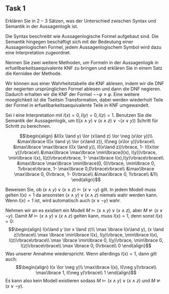 
## Task 1

Erklären Sie in $2-3$ Sätzen, was der Unterschied zwischen Syntax und Semantik in der Aussagenlogik ist.

Die Syntax beschreibt wie Aussagenlogische Formel aufgebaut sind. Die Semantik hingegen beschäftigt sich mit der Bedeutung einer Aussagenlogischen Formel, jedem Aussagenlogischem Symbol wird dazu eine Interpretation zugeordnet.

Nennen Sie zwei weitere Methoden, um Formeln in der Aussagenlogik in erfuellbarkeitsaequivalente KNF zu bringen und erklären Sie in einem Satz die Kernidee der Methode.

Wir können aus einer Wahrheitstabelle die KNF ablesen, indem wir die DNF der negierten ursprünglichen Formel ablesen und dann die DNF negieren. Dadurch erhalten wir die KNF der Formel $\neg \neg \varphi \equiv \varphi$.
Eine weitere moeglichkeit ist die Tseitsin Transformation, dabei werden wiederholt Teile der Formel in erfuellbarkeitsaequivalente Teile in KNF umgewandelt.


Sei $I$ eine Interpretation mit $I(x) = 0, I(y) = 0, I(z) = 1$. Benutzen Sie die Semantik der Aussagenlogik, um $I((x \land y) \lor (x\land z) \lor \neg (x\lor y))$ Schritt für Schritt zu berechnen.

$$\begin{align}
&I((x \land y) \lor (x\land z) \lor \neg (x\lor y))\\
&\max\lbrace I((x \land y) \lor (x\land z)), I(\neg (x\lor y))\rbrace\\
&\max\lbrace \max\lbrace I((x \land y)), I((x\land z))\rbrace, 1- I((x\lor y))\rbrace\\
&\max\lbrace \max\lbrace \min\lbrace(I(x), I(y))\rbrace, \min\lbrace I(x), I(z)\rbrace\rbrace, 1- \max\lbrace I(x),I(y)\rbrace\rbrace\\
&\max\lbrace \max\lbrace \min\lbrace(0, 0)\rbrace, \min\lbrace 0, 1\rbrace\rbrace, 1- \max\lbrace 0,0\rbrace\rbrace\\
&\max\lbrace \max\lbrace 0, 0\rbrace, 1- 0\rbrace\\
&\max\lbrace 0, 1\rbrace\\
&1\\
\end{align}$$

Beweisen Sie, ob $(x\land y) \lor (x\land z) \vDash (x\lor \neg y)$ gilt.
In jedem Modell muss gelten $I(x) = 1$ da ansonsten $(x\land y) \lor (x\land z)$ niemals wahr werden kann. Wenn $I(x) = 1$ ist, wird automatisch auch $(x \lor \neg y)$ wahr.

Nehmen wir an es existiert ein Modell $M\vDash (x\land y) \lor (x\land z)$, aber $M\not\vDash (x\lor \neg y)$. Damit $M\vDash (x\land y) \lor (x\land z)$ gelten kann, muss $I(x) = 1$, denn sonst $I(x) = 0$: 
$$\begin{align}
I(x\land y \lor x \land z)\\
\max \lbrace I(x\land y),  (x \land z)\rbrace\\
\max \lbrace \min\lbrace I(x), I(y)\rbrace,  \min\lbrace I(x), I(z)\rbrace\rbrace\\
\max \lbrace \min\lbrace 0, I(y)\rbrace,  \min\lbrace 0, I(z)\rbrace\rbrace\\
\max \lbrace 0,  0\rbrace\\
0
\end{align}$$
Was unserer Annahme wiederspricht.
Wenn allerdings $I(x) = 1$, dann gilt auch:
$$\begin{align}
I(x \lor \neg y)\\
\max\lbrace I(x), I(\neg y)\rbrace\\
\max\lbrace 1, I(\neg y)\rbrace\\
1
\end{align}$$
Es kann also kein Modell existieren sodass $M\vDash (x\land y) \lor (x\land z)$ und $M\not\vDash (x\lor \neg y)$.
